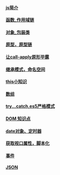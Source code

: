 #### [js简介](https://github.com/z826526354/myProject/blob/master/js基础/js简介.md)

#### [函数_作用域链](https://github.com/z826526354/myProject/blob/master/js基础/函数_作用域链.md)

#### [对象_包装类](https://github.com/z826526354/myProject/blob/master/js基础/对象_包装类.md)

#### [原型，原型链](https://github.com/z826526354/myProject/blob/master/js基础/原型，原型链.md)

#### [让call-apply原形毕露](https://github.com/z826526354/myProject/blob/master/js基础/call-apply.md)

#### [继承模式，命名空间](https://github.com/z826526354/myProject/blob/master/js基础/继承模式，命名空间.md)

#### [this小知识](https://github.com/z826526354/myProject/blob/master/js基础/this.md)

#### [数组](https://github.com/z826526354/myProject/blob/master/js基础/数组.md)

#### [try...catch,es5严格模式](https://github.com/z826526354/myProject/blob/master/js基础/try...catch,es5严格模式.md)

#### [DOM 知识点](https://github.com/z826526354/myProject/blob/master/js基础/DOM.md)

#### [date对象、定时器](https://github.com/z826526354/myProject/blob/master/js基础/date对象、定时器.md)

#### [获取视口属性，脚本化](https://github.com/z826526354/myProject/blob/master/js基础/获取视口属性，脚本化css.md)

#### [事件](https://github.com/z826526354/myProject/blob/master/js基础/事件.md)

#### [JSON](https://github.com/z826526354/myProject/blob/master/js基础/JSON.md)

